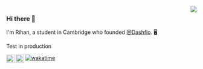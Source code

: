 <img align='right' src="https://github-readme-stats.vercel.app/api?username=RihanArfan&show_icons=true">

### Hi there 👋
I'm Rihan, a student in Cambridge who founded [@Dashflo](https://github.com/Dashflo). 🖥

Test in production

<a href="https://twitter.com/RihanArfan">
  <img align="left" alt="Rihan's Twitter" width="22px" src="https://cdn.jsdelivr.net/npm/simple-icons@v3/icons/twitter.svg" />
</a>
<a href="https://github.com/RihanArfan">
  <img align="left" alt="Rihan's GitHub" width="22px" src="https://cdn.jsdelivr.net/npm/simple-icons@v3/icons/github.svg" />
</a>

[![wakatime](https://wakatime.com/badge/user/2f19162a-e407-4cd6-b835-06cd4f5c34b0.svg?style=flat)](https://wakatime.com/@Rihan)
